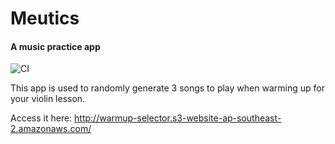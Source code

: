 # Meutics

#### A music practice app

![CI](https://github.com/kenjikamimura/WarmUpSelector/workflows/CI/badge.svg)

This app is used to randomly generate 3 songs to play when warming up for your violin lesson.

Access it here:
http://warmup-selector.s3-website-ap-southeast-2.amazonaws.com/
